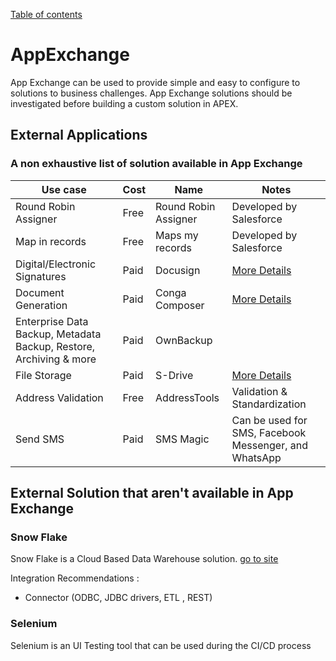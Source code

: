 [Table of contents](../Documentation.md)
# AppExchange

App Exchange can be used to provide simple and easy to configure to solutions to business challenges.
App Exchange solutions should be investigated before building a custom solution in APEX.

## External Applications

### A non exhaustive list of solution available in App Exchange

| Use case| Cost | Name| Notes|
|--|--|---|--|
| Round Robin Assigner  | Free| Round Robin Assigner    | Developed by Salesforce|
| Map in records | Free| Maps my records  | Developed by Salesforce|
| Digital/Electronic Signatures | Paid| Docusign  | [More Details](./ESignature.md)|
| Document Generation    | Paid| Conga Composer   | [More Details](./DocumentGeneration.md)|
| Enterprise Data Backup, Metadata Backup, Restore, Archiving & more | Paid | OwnBackup | |
| File Storage   | Paid| S-Drive   | [More Details](../Storage/FileStorage.md)|
| Address Validation| Free| AddressTools| Validation & Standardization   |
| Send SMS| Paid| SMS Magic | Can be used for SMS, Facebook Messenger, and WhatsApp |

## External Solution that aren't available in App Exchange


### Snow Flake
Snow Flake is a Cloud Based Data Warehouse solution. [go to site](https://www.snowflake.com/en/data-cloud/workloads/data-warehouse/)

Integration Recommendations : 
- Connector (ODBC, JDBC drivers, ETL , REST)


### Selenium 
Selenium is an UI Testing tool that can be used during the CI/CD process
